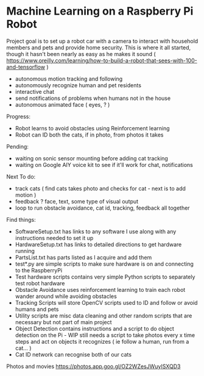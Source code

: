 # Machine Learning on a Raspberry Pi Robot

Project goal is to set up a robot car with a camera to interact with household members and pets and provide home security. This is where it all started, though it hasn't been nearly as easy as he makes it sound ( https://www.oreilly.com/learning/how-to-build-a-robot-that-sees-with-100-and-tensorflow )

- autonomous motion tracking and following
- autonomously recognize human and pet residents
- interactive chat
- send notifications of problems when humans not in the house
- autonomous animated face ( eyes, ? ) 

Progress:
- Robot learns to avoid obstacles using Reinforcement learning
- Robot can ID both the cats, if in photo, from photos it takes


Pending:
- waiting on sonic sensor mounting before adding cat tracking
- waiting on Google AIY voice kit to see if it'll work for chat, notifications


Next To do:
- track cats ( find cats takes photo and checks for cat - next is to add motion )
- feedback ? face, text, some type of visual output
- loop to run obstacle avoidance, cat id, tracking, feedback all together


Find things:
- SoftwareSetup.txt has links to any software I use along with any instructions needed to set it up
- HardwareSetup.txt has links to detailed directions to get hardware running
- PartsList.txt has parts listed as I acquire and add them
- test*.py are simple scripts to make sure hardware is on and connecting to the RaspberryPi
- Test hardware scripts contains very simple Python scripts to separately test robot hardware
- Obstacle Avoidance uses reinforcement learning to train each robot wander around while avoiding obstacles
- Tracking Scripts will store OpenCV scripts used to ID and follow or avoid humans and pets
- Utility scripts are misc data cleaning and other random scripts that are necessary but not part of main project
- Object Detection contains instructions and a script to do object detection on the Pi - WIP still needs a script to take photos every x time steps and act on objects it recognizes ( ie follow a human, run from a cat... )
- Cat ID network can recognise both of our cats



Photos and movies
https://photos.app.goo.gl/OZ2WZesJWuyISXQD3

